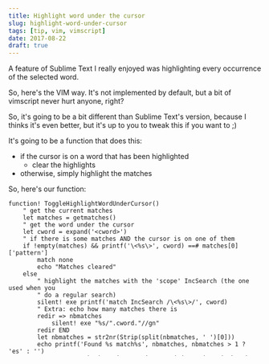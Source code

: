 ```yaml
---
title: Highlight word under the cursor
slug: highlight-word-under-cursor
tags: [tip, vim, vimscript]
date: 2017-08-22
draft: true
---
```


A feature of Sublime Text I really enjoyed was highlighting every occurrence of
the selected word.

So, here's the VIM way. It's not implemented by default, but a bit of vimscript
never hurt anyone, right?

So, it's going to be a bit different than Sublime Text's version, because I
thinks it's even better, but it's up to you to tweak this if you want to ;)

It's going to be a function that does this:

- if the cursor is on a word that has been highlighted
    - clear the highlights
- otherwise, simply highlight the matches

So, here's our function:

```vim
function! ToggleHighlightWordUnderCursor()
    " get the current matches
    let matches = getmatches()
    " get the word under the cursor
    let cword = expand('<cword>')
    " if there is some matches AND the cursor is on one of them
    if !empty(matches) && printf('\<%s\>', cword) ==# matches[0]['pattern']
        match none
        echo "Matches cleared"
    else
        " highlight the matches with the 'scope' IncSearch (the one used when you
        " do a regular search)
        silent! exe printf('match IncSearch /\<%s\>/', cword)
        " Extra: echo how many matches there is
        redir => nbmatches
            silent! exe "%s/".cword."//gn"
        redir END
        let nbmatches = str2nr(Strip(split(nbmatches, ' ')[0]))
        echo printf('Found %s match%s', nbmatches, nbmatches > 1 ? 'es' : '')
        " move cursor back to its previous position, since it has been moved to
        " the beginning of the line by :match 
        execute "normal! \<C-o>"
    endif
endfunction
```

And now, just bind it to a shortcut:

```vim
nnoremap <silent> <leader>w :call ToggleHighlightWordUnderCursor()<CR>
" for convenience
nnoremap <silent> <leader>W :match none<CR>
```

So now, just press <kbd>&lt;leader&gt;w</kbd>.

Pressing <kbd>&lt;leader&gt;W</kbd> will clear the highlights, wherever you are.
